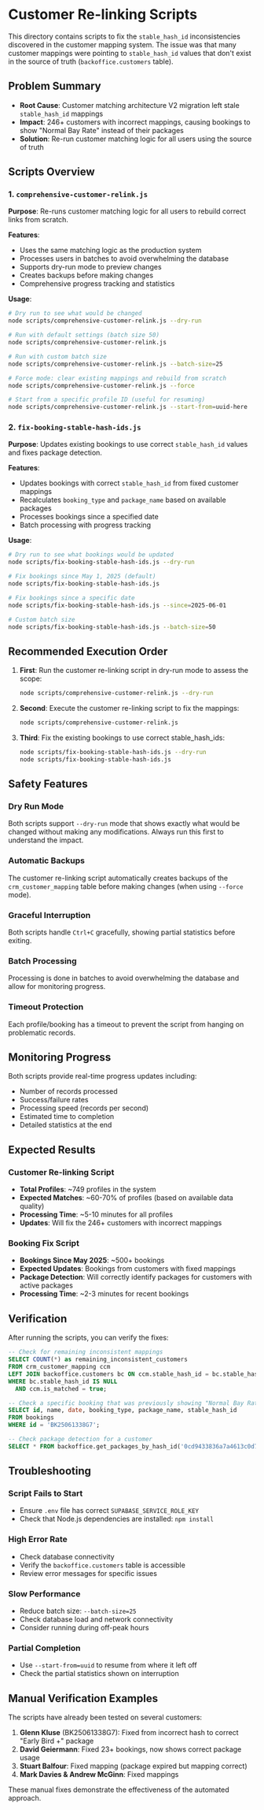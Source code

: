 # Customer Re-linking Scripts

This directory contains scripts to fix the `stable_hash_id` inconsistencies discovered in the customer mapping system. The issue was that many customer mappings were pointing to `stable_hash_id` values that don't exist in the source of truth (`backoffice.customers` table).

## Problem Summary

- **Root Cause**: Customer matching architecture V2 migration left stale `stable_hash_id` mappings
- **Impact**: 246+ customers with incorrect mappings, causing bookings to show "Normal Bay Rate" instead of their packages
- **Solution**: Re-run customer matching logic for all users using the source of truth

## Scripts Overview

### 1. `comprehensive-customer-relink.js`
**Purpose**: Re-runs customer matching logic for all users to rebuild correct links from scratch.

**Features**:
- Uses the same matching logic as the production system
- Processes users in batches to avoid overwhelming the database
- Supports dry-run mode to preview changes
- Creates backups before making changes
- Comprehensive progress tracking and statistics

**Usage**:
```bash
# Dry run to see what would be changed
node scripts/comprehensive-customer-relink.js --dry-run

# Run with default settings (batch size 50)
node scripts/comprehensive-customer-relink.js

# Run with custom batch size
node scripts/comprehensive-customer-relink.js --batch-size=25

# Force mode: clear existing mappings and rebuild from scratch
node scripts/comprehensive-customer-relink.js --force

# Start from a specific profile ID (useful for resuming)
node scripts/comprehensive-customer-relink.js --start-from=uuid-here
```

### 2. `fix-booking-stable-hash-ids.js`
**Purpose**: Updates existing bookings to use correct `stable_hash_id` values and fixes package detection.

**Features**:
- Updates bookings with correct `stable_hash_id` from fixed customer mappings
- Recalculates `booking_type` and `package_name` based on available packages
- Processes bookings since a specified date
- Batch processing with progress tracking

**Usage**:
```bash
# Dry run to see what bookings would be updated
node scripts/fix-booking-stable-hash-ids.js --dry-run

# Fix bookings since May 1, 2025 (default)
node scripts/fix-booking-stable-hash-ids.js

# Fix bookings since a specific date
node scripts/fix-booking-stable-hash-ids.js --since=2025-06-01

# Custom batch size
node scripts/fix-booking-stable-hash-ids.js --batch-size=50
```

## Recommended Execution Order

1. **First**: Run the customer re-linking script in dry-run mode to assess the scope:
   ```bash
   node scripts/comprehensive-customer-relink.js --dry-run
   ```

2. **Second**: Execute the customer re-linking script to fix the mappings:
   ```bash
   node scripts/comprehensive-customer-relink.js
   ```

3. **Third**: Fix the existing bookings to use correct stable_hash_ids:
   ```bash
   node scripts/fix-booking-stable-hash-ids.js --dry-run
   node scripts/fix-booking-stable-hash-ids.js
   ```

## Safety Features

### Dry Run Mode
Both scripts support `--dry-run` mode that shows exactly what would be changed without making any modifications. Always run this first to understand the impact.

### Automatic Backups
The customer re-linking script automatically creates backups of the `crm_customer_mapping` table before making changes (when using `--force` mode).

### Graceful Interruption
Both scripts handle `Ctrl+C` gracefully, showing partial statistics before exiting.

### Batch Processing
Processing is done in batches to avoid overwhelming the database and allow for monitoring progress.

### Timeout Protection
Each profile/booking has a timeout to prevent the script from hanging on problematic records.

## Monitoring Progress

Both scripts provide real-time progress updates including:
- Number of records processed
- Success/failure rates
- Processing speed (records per second)
- Estimated time to completion
- Detailed statistics at the end

## Expected Results

### Customer Re-linking Script
- **Total Profiles**: ~749 profiles in the system
- **Expected Matches**: ~60-70% of profiles (based on available data quality)
- **Processing Time**: ~5-10 minutes for all profiles
- **Updates**: Will fix the 246+ customers with incorrect mappings

### Booking Fix Script
- **Bookings Since May 2025**: ~500+ bookings
- **Expected Updates**: Bookings from customers with fixed mappings
- **Package Detection**: Will correctly identify packages for customers with active packages
- **Processing Time**: ~2-3 minutes for recent bookings

## Verification

After running the scripts, you can verify the fixes:

```sql
-- Check for remaining inconsistent mappings
SELECT COUNT(*) as remaining_inconsistent_customers
FROM crm_customer_mapping ccm
LEFT JOIN backoffice.customers bc ON ccm.stable_hash_id = bc.stable_hash_id
WHERE bc.stable_hash_id IS NULL 
  AND ccm.is_matched = true;

-- Check a specific booking that was previously showing "Normal Bay Rate"
SELECT id, name, date, booking_type, package_name, stable_hash_id
FROM bookings 
WHERE id = 'BK25061338G7';

-- Check package detection for a customer
SELECT * FROM backoffice.get_packages_by_hash_id('0cd9433836a7a4613c0d73735037aa45');
```

## Troubleshooting

### Script Fails to Start
- Ensure `.env` file has correct `SUPABASE_SERVICE_ROLE_KEY`
- Check that Node.js dependencies are installed: `npm install`

### High Error Rate
- Check database connectivity
- Verify the `backoffice.customers` table is accessible
- Review error messages for specific issues

### Slow Performance
- Reduce batch size: `--batch-size=25`
- Check database load and network connectivity
- Consider running during off-peak hours

### Partial Completion
- Use `--start-from=uuid` to resume from where it left off
- Check the partial statistics shown on interruption

## Manual Verification Examples

The scripts have already been tested on several customers:

1. **Glenn Kluse** (BK25061338G7): Fixed from incorrect hash to correct "Early Bird +" package
2. **David Geiermann**: Fixed 23+ bookings, now shows correct package usage
3. **Stuart Balfour**: Fixed mapping (package expired but mapping correct)
4. **Mark Davies & Andrew McGinn**: Fixed mappings

These manual fixes demonstrate the effectiveness of the automated approach. 